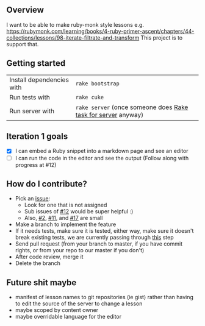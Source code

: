 Overview
--------

I want to be able to make ruby-monk style lessons
e.g. https://rubymonk.com/learning/books/4-ruby-primer-ascent/chapters/44-collections/lessons/98-iterate-filtrate-and-transform
This project is to support that.

Getting started
---------------

<table>
  <tr>
    <td> Install dependencies with </td>
    <td> <code>rake bootstrap</code> </td>
  </tr>
  <tr>
    <td> Run tests with </td>
    <td> <code>rake cuke</code> </td>
  </tr>
  <tr>
    <td> Run server with </td>
    <td> <code>rake server</code> (once someone does <a href="https://github.com/JoshCheek/miniature-octo-ironman/issues/11"> Rake task for server</a> anyway) </td>
  </tr>
</table>

Iteration 1 goals
-----------------

- [X] I can embed a Ruby snippet into a markdown page and see an editor
- [ ] I can run the code in the editor and see the output (Follow along with progress at #12)

How do I contribute?
--------------------

* Pick an [issue](https://github.com/JoshCheek/miniature-octo-ironman/issues):
  * Look for one that is not assigned
  * Sub issues of [#12][issue12] would be super helpful :)
  * Also, [#2][issue2], [#11][issue11], and [#17][issue17] are small
* Make a branch to implement the feature
* If it needs tests, make sure it is tested, either way, make sure it doesn't break existing tests, we are currently passing through [this](https://github.com/JoshCheek/miniature-octo-ironman/blob/b308eb4fff2734dd79963471283681cd6e829bbe/features/omg.feature#L15) step
* Send pull request (from your branch to master, if you have commit rights, or from your repo to our master if you don't)
* After code review, merge it
* Delete the branch


Future shit maybe
-----------------

* manifest of lesson names to git repositories (ie gist) rather than having to edit the source of the server to change a lesson
* maybe scoped by content owner
* maybe overridable language for the editor


[issue2]:  https://github.com/JoshCheek/miniature-octo-ironman/issues/2
[issue11]: https://github.com/JoshCheek/miniature-octo-ironman/issues/11
[issue12]: https://github.com/JoshCheek/miniature-octo-ironman/issues/12
[issue17]: https://github.com/JoshCheek/miniature-octo-ironman/issues/17

